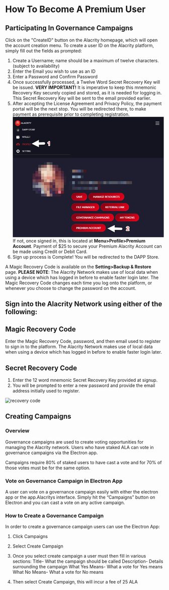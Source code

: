 # How To Become A Premium User

## Participating In Governance Campaigns

Click on the "CreateID" button on the Alacrity homepage, which will open the account creation menu.  To create a user ID on the Alacrity platform, simply fill out the fields as prompted:

1. Create a Username; name should be a maximum of twelve characters. (subject to availability)
2. Enter the Email you wish to use as an ID
3. Enter a Password and Confirm Password
4. Once successfully processed, a Twelve Word Secret Recovery Key will be issued. **VERY IMPORTANT!** It is imperative to keep this mnemonic Recovery Key securely copied and stored, as it is needed for logging in. This Secret Recovery Key will be sent to the email provided earlier.
5. After accepting the License Agreement and Privacy Policy, the payment portal will be the next stop. You will be redirected there, to make payment as prerequisite prior to completing registration. <br> ![premium account](../resources/premium_user.png) <br> If not, once signed in, this is located at **Menu>Profile>Premium Account**. Payment of $25 to secure your Premium Alacrity Account can be made using Credit or Debit Card.
6. Sign up process is Complete! You will be redirected to the DAPP Store.

A Magic Recovery Code is available on the **Setting>Backup & Restore** page.
**PLEASE NOTE**: The Alacrity Network makes use of local data when using a device which has logged in before to enable faster login later. The Magic Recovery Code changes each time you log onto the platform, or whenever you choose to change the password on the account.

## Sign into the Alacrity Network using either of the following:

## Magic Recovery Code
Enter the Magic Recovery Code, password, and then email used to register to sign in to the platform. The Alacrity Network makes use of local data when using a device which has logged in before to enable faster login later.

## Secret Recovery Code
1. Enter the 12 word mnemonic Secret Recovery Key provided at signup. 
2. You will be prompted to enter a new password and provide the email address initially  used to register.

![recovery code]()

## Creating Campaigns

### Overview
Governance campaigns are used to create voting opportunities for managing the Alacrity network. Users who have staked ALA can vote in governance campaigns via the Electron app.

Campaigns require 80% of staked users to have cast a vote and for 70% of those votes must be for the same option.


### Vote on Governance Campaign in Electron App
A user can vote on a governance campaign easily with either the electron app or the app.Alacritys interface.  Simply hit the “Campaigns” button on Electron and you can cast a vote on any active campaign. 


### How to Create a Governance Campaign
In order to create a governance campaign users can use the Electron App:

1. Click Campaigns
2. Select Create Campaign
3. Once you select create campaign a user must then fill in various sections:
    Title- What the campaign should be called
    Description- Details surrounding the campaign
    What Yes Means- What a vote for Yes means
    What No Means- What a vote for No means

4. Then select Create Campaign, this will incur a fee of 25 ALA 